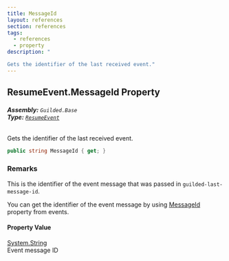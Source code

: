 ```yaml
---
title: MessageId
layout: references
section: references
tags:
  - references
  - property
description: "

Gets the identifier of the last received event."
---
```


## ResumeEvent.MessageId Property
###### **Assembly:** `Guilded.Base`<br/>**Type:** [`ResumeEvent`](ResumeEvent.md 'Guilded.Base.Events.ResumeEvent')

Gets the identifier of the last received event.

```csharp
public string MessageId { get; }
```

### Remarks
  
This is the identifier of the event message that was passed in `guilded-last-message-id`.  
  
You can get the identifier of the event message by using [MessageId](GuildedSocketMessage.MessageId.md 'Guilded.Base.Events.GuildedSocketMessage.MessageId') property from events.

#### Property Value
[System.String](https://docs.microsoft.com/en-us/dotnet/api/System.String 'System.String')  
Event message ID